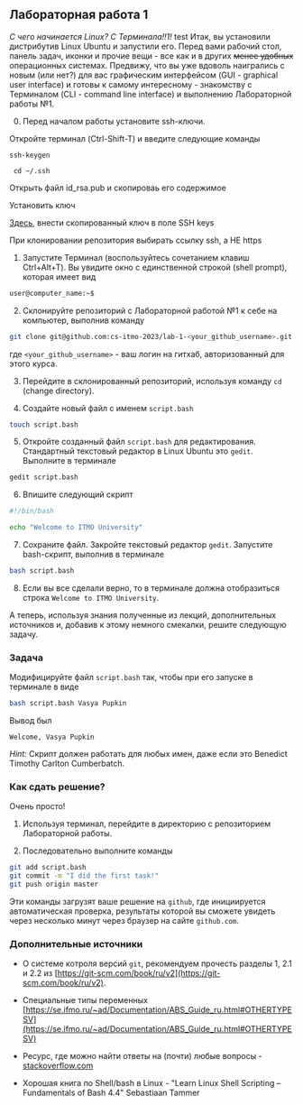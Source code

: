 ## Лабораторная работа 1

*С чего начинается Linux? С Терминала!!1!*
test
Итак, вы установили дистрибутив Linux Ubuntu и запустили его. Перед вами рабочий стол, панель задач, иконки и прочие вещи - все как и в других ~~менее удобных~~ операционных системах. Предвижу, что вы уже вдоволь наигрались с новым (или нет?) для вас графическим интерфейсом (GUI - graphical user interface) и готовы к самому интересному - знакомству с Терминалом (CLI - command line interface) и выполнению Лабораторной работы №1.

0. Перед началом работы установите ssh-ключи.

Откройте терминал (Ctrl-Shift-T) и введите следующие команды

```ssh-keygen```

``` cd ~/.ssh```

Открыть файл id_rsa.pub и скопироваь его содержимое

Установить ключ 

[Здесь](https://github.com/settings/keys), внести скопированный ключ в поле SSH keys

При клонировании репозитория выбирать ссылку ssh, а НЕ https

1. Запустите Терминал (воспользуйтесь сочетанием клавиш Ctrl+Alt+T). Вы увидите окно с единственной строкой (shell prompt), которая имеет вид

```bash
user@computer_name:~$
```

2. Склонируйте репозиторий с Лабораторной работой №1 к себе на компьютер, выполнив команду

```bash
git clone git@github.com:cs-itmo-2023/lab-1-<your_github_username>.git
```

где `<your_github_username>` - ваш логин на гитхаб, авторизованный для этого курса.

3. Перейдите в склонированный репозиторий, используя команду `cd` (change directory).

4. Создайте новый файл с именем `script.bash`

```bash
touch script.bash
```

5. Откройте созданный файл `script.bash` для редактирования. Стандартный текстовый редактор в Linux Ubuntu это `gedit`. Выполните в терминале

```bash
gedit script.bash
```

6. Впишите следующий скрипт

```bash
#!/bin/bash

echo "Welcome to ITMO University"
```

7. Сохраните файл. Закройте текстовый редактор `gedit`. Запустите bash-скрипт, выполнив в терминале

```bash
bash script.bash
```

8. Если вы все сделали верно, то в терминале должна отобразиться строка `Welcome to ITMO University`.


А теперь, используя знания полученные из лекций, дополнительных источников и, добавив к этому немного смекалки, решите следующую задачу.

### Задача

Модифицируйте файл `script.bash` так, чтобы при его запуске в терминале в виде

```bash
bash script.bash Vasya Pupkin
```

Вывод был

`Welcome, Vasya Pupkin`

*Hint:* Скрипт должен работать для любых имен, даже если это Benedict Timothy Carlton Cumberbatch.

### Как сдать решение?

Очень просто!

1. Используя терминал, перейдите в директорию с репозиторием Лабораторной работы.

2. Последовательно выполните команды

```bash
git add script.bash
git commit -m "I did the first task!"
git push origin master
```

Эти команды загрузят ваше решение на `github`, где инициируется автоматическая проверка, результаты которой вы сможете увидеть через несколько минут через браузер на сайте `github.com`.

### Дополнительные источники

* О системе котроля версий `git`, рекомендуем прочесть разделы 1, 2.1 и 2.2 из [https://git-scm.com/book/ru/v2](https://git-scm.com/book/ru/v2).

* Специальные типы переменных [https://se.ifmo.ru/~ad/Documentation/ABS_Guide_ru.html#OTHERTYPESV](https://se.ifmo.ru/~ad/Documentation/ABS_Guide_ru.html#OTHERTYPESV)

* Ресурс, где можно найти ответы на (почти) любые вопросы - [stackoverflow.com](stackoverflow.com)

* Хорошая книга по Shell/bash в Linux - "Learn Linux Shell Scripting – Fundamentals of Bash 4.4"  Sebastiaan Tammer
